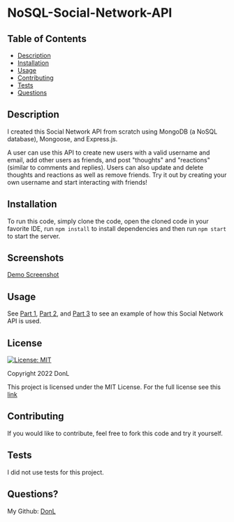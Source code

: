 ﻿# NoSQL-Social-Network-API
## Table of Contents
* [Description](#description)
* [Installation](#installation)
* [Usage](#usage)
* [Contributing](#contributing)
* [Tests](#tests)
* [Questions](#questions)

## Description
I created this Social Network API from scratch using MongoDB (a NoSQL database), Mongoose, and Express.js.

A user can use this API to create new users with a valid username and email, add other users as friends, and post "thoughts" and "reactions" (similar to comments and replies). Users can also update and delete thoughts and reactions as well as remove friends. Try it out by creating your own username and start interacting with friends!

## Installation
To run this code, simply clone the code, open the cloned code in your favorite IDE, run `npm install` to install dependencies and then run `npm start` to start the server.
## Screenshots

[Demo Screenshot](C:\Users\Donov\OneDrive\Desktop\bootcamp\Challenges\chakra-network\images\screenshot-demo.png)

## Usage

See [Part 1](https://drive.google.com/file/d/1BD94UKPpLxtj2-VGJeoLG3lwQcxKw1nb/view), [Part 2](https://drive.google.com/file/d/1qiXMRtf1-0uQ8OFf9arJ5_Tra9bmqJHs/view), and [Part 3](https://drive.google.com/file/d/1qiAvAQbzkAAWC6qZbqxPli8fkN4TW7C5/view) to see an example of how this Social Network API is used.

## License
[![License: MIT](https://img.shields.io/badge/License-MIT-red.svg)](https://opensource.org/licenses/MIT)

Copyright 2022 DonL

This project is licensed under the MIT License. For the full license see this [link](https://opensource.org/licenses/MIT)

## Contributing

If you would like to contribute, feel free to fork this code and try it yourself.

## Tests
I did not use tests for this project.

## Questions?
My Github: [DonL](https://github.com/DonL44)
